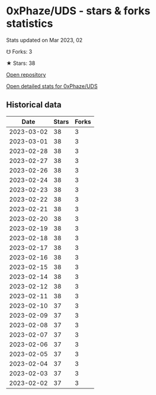 # 0xPhaze/UDS - stars & forks statistics

Stats updated on Mar 2023, 02

☋ Forks: 3

★ Stars: 38

[Open repository](https://github.com/0xPhaze/UDS)

[Open detailed stats for 0xPhaze/UDS](https://reviewgithub.com/rep/0xPhaze/UDS)

## Historical data
| Date | Stars | Forks |
|------|-------|-------|
| 2023-03-02 | 38 | 3 | 
| 2023-03-01 | 38 | 3 | 
| 2023-02-28 | 38 | 3 | 
| 2023-02-27 | 38 | 3 | 
| 2023-02-26 | 38 | 3 | 
| 2023-02-24 | 38 | 3 | 
| 2023-02-23 | 38 | 3 | 
| 2023-02-22 | 38 | 3 | 
| 2023-02-21 | 38 | 3 | 
| 2023-02-20 | 38 | 3 | 
| 2023-02-19 | 38 | 3 | 
| 2023-02-18 | 38 | 3 | 
| 2023-02-17 | 38 | 3 | 
| 2023-02-16 | 38 | 3 | 
| 2023-02-15 | 38 | 3 | 
| 2023-02-14 | 38 | 3 | 
| 2023-02-12 | 38 | 3 | 
| 2023-02-11 | 38 | 3 | 
| 2023-02-10 | 37 | 3 | 
| 2023-02-09 | 37 | 3 | 
| 2023-02-08 | 37 | 3 | 
| 2023-02-07 | 37 | 3 | 
| 2023-02-06 | 37 | 3 | 
| 2023-02-05 | 37 | 3 | 
| 2023-02-04 | 37 | 3 | 
| 2023-02-03 | 37 | 3 | 
| 2023-02-02 | 37 | 3 | 

